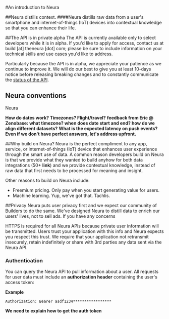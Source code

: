 #An introduction to Neura

##Neura distills context. 
####Neura distills raw data from a user's smartphone and internet-of-things (IoT) devices into contextual knowledge so that you can enhance their life.

##The API is in private alpha
The API is currently available only to select developers while it is in alpha.  If you'd like to apply for access, contact us at build [at] theneura [dot] com; please be sure to include information on your technical skills and use cases you'd like to address.  

Particularly because the API is in alpha, we appreciate your patience as we continue to improve it.  We will do our best to give you at least 10-days notice before releasing breaking changes and to constantly communicate the [status of the API](). 

## Neura conventions
Neura

**How do dates work? Timezones? Flight/travel?**
   **feedback from Eric @ Zenobase: what timezone? when does date start and end? how do we align different datasets?**
**What is the expected latency on push events?** 
**Even if we don't have perfect answers, let's address upfront.**


##Why build on Neura?
Neura is the perfect compliment to any app, service, or internet-of-things (IoT) device that enhances user experience through the smart use of data.  A common reason developers build on Neura is that we provide what they wanted to build anyhow for both data integrations (50+ **link**) and we provide contextual knowledge, instead of raw data that first needs to be processed for meaning and insight.

Other reasons to build on Neura include:
  - Freemium pricing. Only pay when you start generating value for users.
  - Machine learning. Yup, we've got that. Tachlis. 


##Privacy
Neura puts user privacy first and we expect our community of Builders to do the same.  We've designed Neura to distill data to enrich our users' lives, not to sell ads. If  you have any concerns 

HTTPS is required for all Neura APIs because private user information will be transmitted. Users trust your application with this info and Neura expects you respect this trust. We require that your application not retransmit insecurely, retain indefinitely or share with 3rd parties any data sent via the Neura API. 

### Authentication

You can query the Neura API to pull information about a user. All requests for user data must include an **authorization header** containing the user's access token:

**Example**

```
Authorization: Bearer asdf1234*****************
```

**We need to explain how to get the auth token**